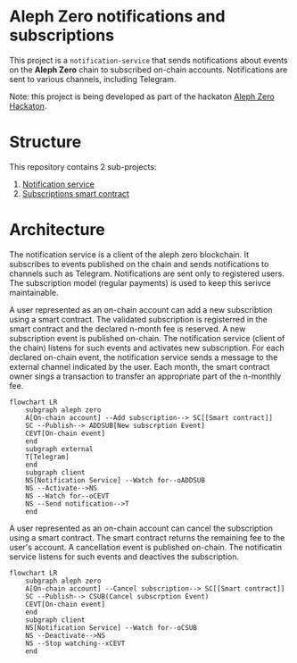 Aleph Zero notifications and subscriptions
==========================================

This project is a `notification-service` that sends notifications about events on the **Aleph Zero** chain to subscribed on-chain accounts.
Notifications are sent to various channels, including Telegram.

Note: this project is being developed as part of the hackaton [Aleph Zero Hackaton](https://techfiesta.dev/techfiestas/9/aleph-zero-hackathon).

# Structure

This repository contains 2 sub-projects:

1. [Notification service](./notification-service/README.md)
2. [Subscriptions smart contract](./contracts/subscriptions/README.md)

# Architecture

The notification service is a client of the aleph zero blockchain. It subscribes to events published on the chain and sends notifications to channels such as Telegram.
Notifications are sent only to registered users. The subscription model (regular payments) is used to keep this serivce maintainable. 

A user represented as an on-chain account can add a new subscribtion using a smart contract. 
The validated subscription is registerred in the smart contract and the declared n-month fee is reserved.
A new subscription event is published on-chain. The notification service (client of the chain) listens for such events and activates new subscription.
For each declared on-chain event, the notification service sends a message to the external channel indicated by the user.
Each month, the smart contract owner sings a transaction to transfer an appropriate part of the n-monthly fee. 

```mermaid
flowchart LR
    subgraph aleph zero
    A[On-chain account] --Add subscription--> SC[[Smart contract]]
    SC --Publish--> ADDSUB[New subscrption Event]
    CEVT[On-chain event]
    end
    subgraph external
    T[Telegram]
    end
    subgraph client
    NS[Notification Service] --Watch for--oADDSUB
    NS --Activate-->NS
    NS --Watch for--oCEVT
    NS --Send notification-->T
    end
```

A user represented as an on-chain account can cancel the subscription using a smart contract.
The smart contract returns the remaining fee to the user's account.
A cancellation event is published on-chain. The notificatin service listens for such events and deactives the subscription.

```mermaid
flowchart LR
    subgraph aleph zero
    A[On-chain account] --Cancel subscription--> SC[[Smart contract]]
    SC --Publish--> CSUB(Cancel subscrption Event)
    CEVT[On-chain event]
    end
    subgraph client
    NS[Notification Service] --Watch for--oCSUB
    NS --Deactivate-->NS
    NS --Stop watching--xCEVT
    end
```
